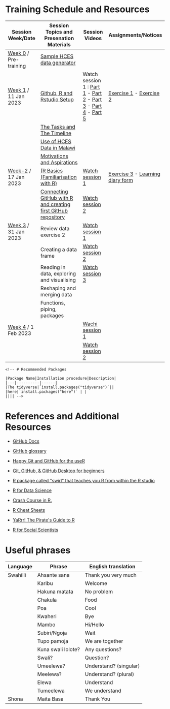 # Training Schedule and Resources

| Session Week/Date               | Session Topics and Presenation Materials                                                                                                      | Session Videos                                                                                                                                                                                                                                                                                                                                                                                                                                                                                                            | Assignments/Notices                                                                                                                                                                                                                                        |
|--------------------|------------------|------------------|------------------|
| [Week 0](Week-0) / Pre-training | [Sample HCES data generator](Week-0/random_hces_generator.R)                                                                                  |                                                                                                                                                                                                                                                                                                                                                                                                                                                                                                                           |                                                                                                                                                                                                                                                            |
| [Week 1](Week-1) / 11 Jan 2023  | [Github, R and Rstudio Setup](https://dzvoti.github.io/TFNC-Training/Week-1/Materials/presentation/TFNC-Week1.html)                           | Watch session 1 : [Part 1](https://drive.google.com/file/d/1hXxtbJh-r5nDvHmAMsuuocEIZ7zjqyBE/view?usp=share_link) - [Part 2](https://drive.google.com/file/d/1FYrgtluVn1A8SJHOmNW3MswKdb_BYv0K/view?usp=share_link) - [Part 3](https://drive.google.com/file/d/1U2M0gf1TJ8UxbBmeut-_y2-MdMzzg23Q/view?usp=share_link) - [Part 4](https://drive.google.com/file/d/1ko5_xQF1VWTCznKKXrZ54SZ1uCc1ucyu/view?usp=share_link) - [Part 5](https://drive.google.com/file/d/10dopw59KEgFPV2KNtgi07h1BI_HvB5ED/view?usp=share_link) | [Exercise 1](https://github.com/dzvoti/TFNC-Training/issues/1) - [Exercise 2](https://github.com/dzvoti/TFNC-Training/issues/2)                                                                                                                            |
|                                 | [The Tasks and The Timeline](https://dzvoti.github.io/TFNC-Training/Week-1/TFNC_small_group_training_intro_20230112.pdf)                      |                                                                                                                                                                                                                                                                                                                                                                                                                                                                                                                           |                                                                                                                                                                                                                                                            |
|                                 | [Use of HCES Data in Malawi](https://dzvoti.github.io/TFNC-Training/Week-1/Use_of_HCES_data.pdf)                                              |                                                                                                                                                                                                                                                                                                                                                                                                                                                                                                                           |                                                                                                                                                                                                                                                            |
|                                 | [Motivations and Aspirations](https://dzvoti.github.io/TFNC-Training/Week-0/Motivations_and_aspirations.pdf)                                  |                                                                                                                                                                                                                                                                                                                                                                                                                                                                                                                           |                                                                                                                                                                                                                                                            |
| [Week-2](Week-2) / 17 Jan 2023  | [(R Basics (Familiarisation with R)](https://dzvoti.github.io/TFNC-Training/Week-2/Materials/Week2_RBasics.pdf)                               | [Watch session 1](https://drive.google.com/file/d/1RZSdeQcjpH9-bik_W3F2dddXKdGv5La2/view?usp=sharing)                                                                                                                                                                                                                                                                                                                                                                                                                     | [Exercise 3](https://dzvoti.github.io/TFNC-Training/Week-2/Materials/Week-2-Assignment.html.) - [Learning diary form](https://docs.google.com/document/d/127NUCLkxTaVi5RnlGi5yaiSkKIBLh3VZ/edit?usp=sharing&ouid=107126292099035873011&rtpof=true&sd=true) |
|                                 | [Connecting GitHub with R and creating first GitHub repository](https://dzvoti.github.io/TFNC-Training/Week-2/Materials/Week-2-GitHub-R.html) | [Watch session 2](https://drive.google.com/file/d/1gd93-7JBOEFJlKDKn8xnHBaYI2b7t9_w/view?usp=sharing)                                                                                                                                                                                                                                                                                                                                                                                                                     |                                                                                                                                                                                                                                                            |
| [Week 3](Week-3) / 31 Jan 2023  | Review data exercise 2                                                                                                                        | [Watch session 1](https://drive.google.com/file/d/1d3z1HhFKaAMg_eOSiyR4_O7aNPROwNCT/view?usp=share_link)                                                                                                                                                                                                                                                                                                                                                                                                                  |                                                                                                                                                                                                                                                            |
|                                 | Creating a data frame                                                                                                                         | [Watch session 2](https://drive.google.com/file/d/1HOHtvnsEzJeLlD5yY2PjtUO5dYIDH06J/view?usp=share_link)                                                                                                                                                                                                                                                                                                                                                                                                                                                                                                           |                                                                                                                                                                                                                                                            |
|                                 | Reading in data, exploring and visualising                                                                                                    | [Watch session 3](https://drive.google.com/file/d/13_xNwZiqVUBai64cds4lutmZLHHmc6M-/view?usp=share_link)                                                                                                                                                                                                                                                                                                                                                                                                                                                                                                           |                                                                                                                                                                                                                                                            |
|                                 | Reshaping and merging data                                                                                                                    |                                                                                                                                                                                                                                                                                                                                                                                                                                                                                                                           |                                                                                                                                                                                                                                                            |
|                                 | Functions, piping, packages                                                                                                                   |                                                                                                                                                                                                                                                                                                                                                                                                                                                                                                                           |                                                                                                                                                                                                                                                            |
| [Week 4](Week-4) / 1 Feb 2023  |                                                                                                                                               | [Wachi session 1](https://drive.google.com/file/d/1bt6XV3PLouC6Gy-Zf9wcX0TSZwHoquiN/view?usp=share_link)                                                                                                                                                                                                                                                                                                                                                                                                                                                                                                                          |                                                                                                                                                                                                                                                            |
|                                 |                                                                                                                                               | [Watch session 2](https://drive.google.com/file/d/1Ww5uF3y9-a3jIwXx5VmtnUCjwQZdDqsr/view?usp=share_link)                                                                                                                                                                                                                                                                                                                                                                                                                                                                                                                           |                                                                                                                                                                                                                                                            |

```{=html}
<!-- # Recommended Packages

|Package Name|Installation procedure|Description|
|---|----------|------|
|The tidyverse|`install.packages("tidyverse")`||
|here|`install.packages("here")` | |
|||| -->
```
# References and Additional Resources

-   [GitHub Docs](https://docs.github.com/en)

-   [GitHub glossary](https://docs.github.com/en/get-started/quickstart/github-glossary)

-   [Happy Git and GitHub for the useR](https://happygitwithr.com/)

-   [Git, GitHub, & GitHub Desktop for beginners](https://www.youtube.com/watch?v=8Dd7KRpKeaE)

-   [R package called "swirl" that teaches you R from within the R studio](https://swirlstats.com)

-   [R for Data Science](https://r4ds.had.co.nz/index.html)

-   [Crash Course in R.](https://kirstenmorehouse.wordpress.com/354-2/topic-1-crash-course-in-r/)

-   [R Cheat Sheets](https://posit.co/resources/cheatsheets/)

-   [YaRrr! The Pirate's Guide to R](https://bookdown.org/ndphillips/YaRrr/)

-   [R for Social Scientists](https://datacarpentry.org/r-socialsci/)

# Useful phrases

| Language | Phrase             | English translation    |
|----------|--------------------|------------------------|
| Swahilli | Ahsante sana       | Thank you very much    |
|          | Karibu             | Welcome                |
|          | Hakuna matata      | No problem             |
|          | Chakula            | Food                   |
|          | Poa                | Cool                   |
|          | Kwaheri            | Bye                    |
|          | Mambo              | Hi/Hello               |
|          | Subiri/Ngoja       | Wait                   |
|          | Tupo pamoja        | We are together        |
|          | Kuna swali lolote? | Any questions?         |
|          | Swali?             | Question?              |
|          | Umeelewa?          | Understand? (singular) |
|          | Meelewa?           | Understand? (plural)   |
|          | Elewa              | Understand             |
|          | Tumeelewa          | We understand          |
| Shona    | Maita Basa         | Thank You              |

